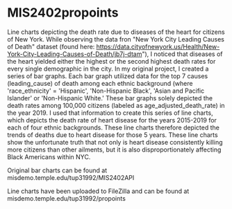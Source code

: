 # MIS2402propoints
Line charts depicting the death rate due to diseases of the heart for citizens of New York. 
While observing the data fron "New York City Leading Causes of Death" dataset (found here: https://data.cityofnewyork.us/Health/New-York-City-Leading-Causes-of-Death/jb7j-dtam"), I noticed that diseases of the heart yielded either the highest or the second highest death rates for every single demographic in the city. In my original project, I created a series of bar graphs. Each bar graph utilized data for the top 7 causes (leading_cause) of death among each ethnic background (where 'race_ethnicity' = 'Hispanic', 'Non-Hispanic Black', 'Asian and Pacific Islander' or 'Non-Hispanic White.' These bar graphs solely depicted the death rates among 100,000 citizens (labeled as age_adjusted_death_rate) in the year 2019. I used that information to create this series of line charts, which depicts the death rate of heart disease for the years 2015-2019 for each of four ethnic backgrounds. These line charts therefore depicted the trends of deaths due to heart disease for those 5 years. These line charts show the unfortunate truth that not only is heart disease consistently killing more citizens than other ailments, but it is also disproportionately affecting Black Americans within NYC. 

Original bar charts can be found at misdemo.temple.edu/tup31992/MIS2402API

Line charts have been uploaded to FileZilla and can be found at misdemo.temple.edu/tup31992/propoints
